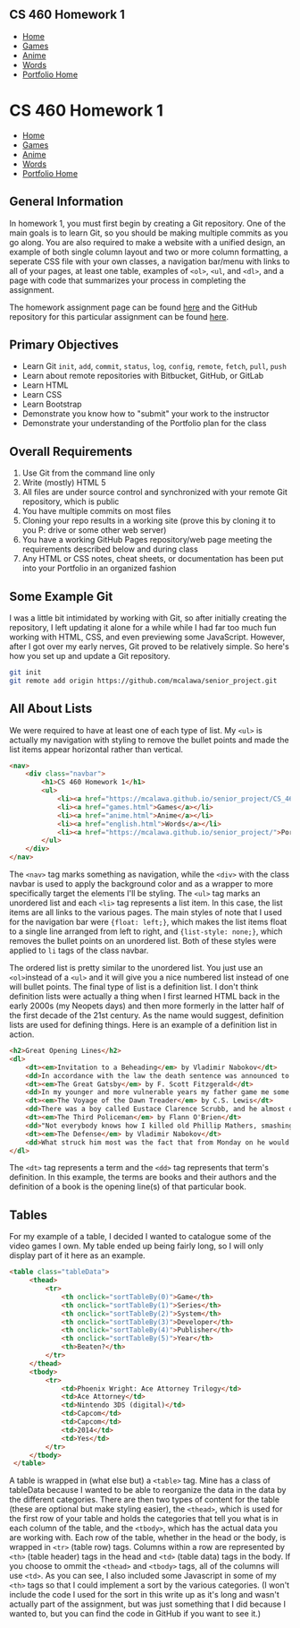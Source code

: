 <link rel="stylesheet" href="css/styles.css">

<nav>
    <div class="navbar">
        <h1>CS 460 Homework 1</h1>
        <ul>
            <li><a href="https://mcalawa.github.io/senior_project/CS_460_Software_Engineering/HW1/" class="active">Home</a></li>
            <li><a href="games.html">Games</a></li>
            <li><a href="anime.html">Anime</a></li>
            <li><a href="english.html">Words</a></li>
            <li><a href="https://mcalawa.github.io/senior_project/">Portfolio Home</a></li>
        </ul>
    </div>
</nav>

# CS 460 Homework 1
* [Home](https://mcalawa.github.io/senior_project/CS_460_Software_Engineering/HW1/)
* [Games](games.html)
* [Anime](anime.html)
* [Words](english.html)
* [Portfolio Home](https://mcalawa.github.io/senior_project/)

## General Information

In homework 1, you must first begin by creating a Git repository. One of the main goals is to learn Git, so you should be making multiple commits as you go along. You are also required to make a website with a unified design, an example of both single column layout and two or more column formatting, a seperate CSS file with your own classes, a navigation bar/menu with links to all of your pages, at least one table, examples of `<ol>`, `<ul`, and `<dl>`, and a page with code that summarizes your process in completing the assignment.

The homework assignment page can be found [here](//www.wou.edu/~morses/classes/cs46x/assignments/HW1.html) and the GitHub repository for this particular assignment can be found [here](//github.com/mcalawa/senior_project/tree/master/CS_460_Software_Engineering/HW1).

## Primary Objectives

* Learn Git `init`, `add`, `commit`, `status`, `log`, `config`, `remote`, `fetch`, `pull`, `push`
* Learn about remote repositories with Bitbucket, GitHub, or GitLab
* Learn HTML
* Learn CSS
* Learn Bootstrap
* Demonstrate you know how to "submit" your work to the instructor
* Demonstrate your understanding of the Portfolio plan for the class

## Overall Requirements

1. Use Git from the command line only
2. Write (mostly) HTML 5
3. All files are under source control and synchronized with your remote Git repository, which is public
4. You have multiple commits on most files
5. Cloning your repo results in a working site (prove this by cloning it to you P: drive or some other web server)
6. You have a working GitHub Pages repository/web page meeting the requirements described below and during class
7. Any HTML or CSS notes, cheat sheets, or documentation has been put into your Portfolio in an organized fashion

## Some Example Git

I was a little bit intimidated by working with Git, so after initially creating the repository, I left updating it alone for a while while I had far too much fun working with HTML, CSS, and even previewing some JavaScript. However, after I got over my early nerves, Git proved to be relatively simple. So here's how you set up and update a Git repository.

```bash
git init
git remote add origin https://github.com/mcalawa/senior_project.git
```

## All About Lists

We were required to have at least one of each type of list. My `<ul>` is actually my navigation with styling to remove the bullet points and made the list items appear horizontal rather than vertical.

```html
<nav>
    <div class="navbar">
        <h1>CS 460 Homework 1</h1>
        <ul>
            <li><a href="https://mcalawa.github.io/senior_project/CS_460_Software_Engineering/HW1/" class="active">Home</a></li>
            <li><a href="games.html">Games</a></li>
            <li><a href="anime.html">Anime</a></li>
            <li><a href="english.html">Words</a></li>
            <li><a href="https://mcalawa.github.io/senior_project/">Portfolio Home</a></li>
        </ul>
    </div>
</nav>
```

The `<nav>` tag marks something as navigation, while the `<div>` with the class navbar is used to apply the background color and as a wrapper to more specifically target the elements I'll be styling. The `<ul>` tag marks an unordered list and each `<li>` tag represents a list item. In this case, the list items are all links to the various pages. The main styles of note that I used for the navigation bar were `{float: left;}`, which makes the list items float to a single line arranged from left to right, and `{list-style: none;}`, which removes the bullet points on an unordered list. Both of these styles were applied to `li` tags of the class navbar.

The ordered list is pretty similar to the unordered list. You just use an `<ol>`instead of a `<ul>` and it will give you a nice numbered list instead of one will bullet points. The final type of list is a definition list. I don't think definition lists were actually a thing when I first learned HTML back in the early 2000s (my Neopets days) and then more formerly in the latter half of the first decade of the 21st century. As the name would suggest, definition lists are used for defining things. Here is an example of a definition list in action.

```html
<h2>Great Opening Lines</h2>
<dl>
    <dt><em>Invitation to a Beheading</em> by Vladimir Nabokov</dt>
    <dd>In accordance with the law the death sentence was announced to Cincinnatus C. in a whisper.</dd>
    <dt><em>The Great Gatsby</em> by F. Scott Fitzgerald</dt>
    <dd>In my younger and more vulnerable years my father game me some advice that I've been turning over in my mind ever since.</dd>
    <dt><em>The Voyage of the Dawn Treader</em> by C.S. Lewis</dt>
    <dd>There was a boy called Eustace Clarence Scrubb, and he almost deserved it.</dd>
    <dt><em>The Third Policeman</em> by Flann O'Brien</dt>
    <dd>"Not everybody knows how I killed old Phillip Mathers, smashing his jaw in with my spade; but first it is better to speak of my friendship with John Divney because it was he who first knocked old Mathers down by giving him a great blow in the neck with a special bicycle-pump which he manufactured himself out of a hollow iron bar."</dd>
    <dt><em>The Defense</em> by Vladimir Nabokov</dt>
    <dd>What struck him most was the fact that from Monday on he would be Luzhin.</dd>
</dl>
```

The `<dt>` tag represents a term and the `<dd>` tag represents that term's definition. In this example, the terms are books and their authors and the definition of a book is the opening line(s) of that particular book.

## Tables

For my example of a table, I decided I wanted to catalogue some of the video games I own. My table ended up being fairly long, so I will only display part of it here as an example.

```html
<table class="tableData">
     <thead>
         <tr>
             <th onclick="sortTableBy(0)">Game</th>
             <th onclick="sortTableBy(1)">Series</th>
             <th onclick="sortTableBy(2)">System</th>
             <th onclick="sortTableBy(3)">Developer</th>
             <th onclick="sortTableBy(4)">Publisher</th>
             <th onclick="sortTableBy(5)">Year</th>
             <th>Beaten?</th>
         </tr>
     </thead>
     <tbody>
         <tr>
             <td>Phoenix Wright: Ace Attorney Trilogy</td>
             <td>Ace Attorney</td>
             <td>Nintendo 3DS (digital)</td>
             <td>Capcom</td>
             <td>Capcom</td>
             <td>2014</td>
             <td>Yes</td>
         </tr>
     </tbody>
 </table>
 ```
 A table is wrapped in (what else but) a `<table>` tag. Mine has a class of tableData because I wanted to be able to reorganize the data in the data by the different categories. There are then two types of content for the table (these are optional but make styling easier), the `<thead>`, which is used for the first row of your table and holds the categories that tell you what is in each column of the table, and the `<tbody>`, which has the actual data you are working with. Each row of the table, whether in the head or the body, is wrapped in `<tr>` (table row) tags. Columns within a row are represented by `<th>` (table header) tags in the head and `<td>` (table data) tags in the body. If you choose to ommit the `<thead>` and `<tbody>` tags, all of the columns will use `<td>`. As you can see, I also included some Javascript in some of my `<th>` tags so that I could implement a sort by the various categories. (I won't include the code I used for the sort in this write up as it's long and wasn't actually part of the assignment, but was just something that I did because I wanted to, but you can find the code in GitHub if you want to see it.)